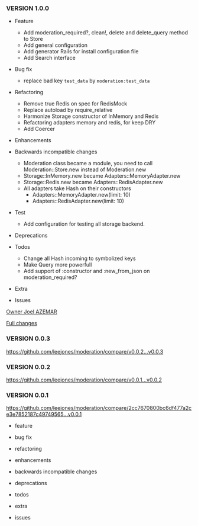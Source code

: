 ### VERSION 1.0.0

* Feature
  * Add moderation_required?, clean!, delete and delete_query method to Store
  * Add general configuration
  * Add generator Rails for install configuration file
  * Add Search interface

* Bug fix
  * replace bad key `test_data` by `moderation:test_data`

* Refactoring
  * Remove true Redis on spec for RedisMock
  * Replace autoload by require_relative
  * Harmonize Storage constructor of InMemory and Redis
  * Refactoring adapters memory and redis, for keep DRY
  * Add Coercer

* Enhancements

* Backwards incompatible changes
  * Moderation class became a module, you need to call Moderation::Store.new instead of Moderation.new
  * Storage::InMemory.new became Adapters::MemoryAdapter.new
  * Storage::Redis.new became Adapters::RedisAdapter.new
  * All adapters take Hash on their constructors
    * Adapters::MemoryAdapter.new(limit: 10)
    * Adapters::RedisAdapter.new(limit: 10)

* Test
  * Add configuration for testing all storage backend.

* Deprecations

* Todos
  * Change all Hash incoming to symbolized keys
  * Make Query more powerfull
  * Add support of :constructor and :new_from_json on moderation_required?

* Extra

* Issues

[Owner Joel AZEMAR](https://github.com/joel)

[Full changes](https://github.com/joel/moderation/pull/?)

### VERSION 0.0.3

https://github.com/leejones/moderation/compare/v0.0.2...v0.0.3

### VERSION 0.0.2

https://github.com/leejones/moderation/compare/v0.0.1...v0.0.2

### VERSION 0.0.1

https://github.com/leejones/moderation/compare/2cc7670800bc6df477a2ce3e7852187c49749565...v0.0.1

* feature

* bug fix

* refactoring

* enhancements

* backwards incompatible changes

* deprecations

* todos

* extra

* issues
